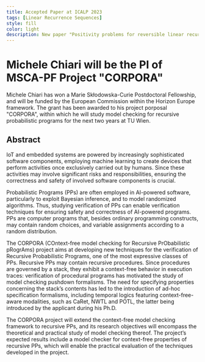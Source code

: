 ```yaml
---
title: Accepted Paper at ICALP 2023
tags: [Linear Recurrence Sequences]
style: fill
color: light
description: New paper "Positivity problems for reversible linear recurrence sequences"
---
```


# Michele Chiari will be the PI of MSCA-PF Project "CORPORA"

Michele Chiari has won a Marie Skłodowska-Curie Postdoctoral Fellowship, and will be funded by the European Commission within the Horizon Europe framework.
The grant has been awarded to his project porposal "CORPORA", within which he will study model checking for recursive probabilistic programs for the next two years at TU Wien.

## Abstract

IoT and embedded systems are powered by increasingly sophisticated software components, employing machine learning to create devices that perform activities once exclusively carried out by humans. Since these activities may involve significant risks and responsibilities, ensuring the correctness and safety of involved software components is crucial.

Probabilistic Programs (PPs) are often employed in AI-powered software, particularly to exploit Bayesian inference, and to model randomized algorithms. Thus, studying verification of PPs can enable verification techniques for ensuring safety and correctness of AI-powered programs. PPs are computer programs that, besides ordinary programming constructs, may contain random choices, and variable assignments according to a random distribution.

The CORPORA (COntext-free model checking for Recursive PrObabilistic pRogrAms) project aims at developing new techniques for the verification of Recursive Probabilistic Programs, one of the most expressive classes of PPs. Recursive PPs may contain recursive procedures. Since procedures are governed by a stack, they exhibit a context-free behavior in execution traces: verification of procedural programs has motivated the study of model checking pushdown formalisms. The need for specifying properties concerning the stack’s contents has led to the introduction of ad-hoc specification formalisms, including temporal logics featuring context-free-aware modalities, such as CaRet, NWTL and POTL, the latter being introduced by the applicant during his Ph.D.

The CORPORA project will extend the context-free model checking framework to recursive PPs, and its research objectives will encompass the theoretical and practical study of model checking thereof. The project’s expected results include a model checker for context-free properties of recursive PPs, which will enable the practical evaluation of the techniques developed in the project.
